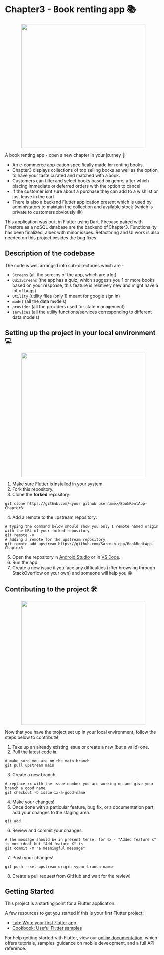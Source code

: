 # Chapter3 - Book renting app 📚
<p align="center">
  <img src="https://user-images.githubusercontent.com/75534476/141290305-8f94ec11-e2b6-4473-9d99-e4e7d00bf71b.jpg" height=400/>
</p>

A book renting app - open a new chapter in your journey 📔
- An e-commerce application specifically made for renting books.
- Chapter3 displays collections of top selling books as well as the option to have your taste curated and matched with a book.
- Customers can filter and select books based on genre, after which placing immediate or deferred orders with the option to cancel.
- If the customer isnt sure about a purchase they can add to a wishlist or just leave in the cart.
- There is also a backend Flutter application present which is used by administators to maintain the collection and available stock (which is private to customers obviously 😀)

This application was built in Flutter using Dart. Firebase paired with Firestore as a noSQL database are the backend of Chapter3. Functionality has been finalized, albeit with minor issues. Refactoring and UI work is also needed on this project besides the bug fixes.

## Description of the codebase
The code is well arranged into sub-directories which are -
- `Screens` (all the screens of the app, which are a lot)
- `QuizScreens` (the app has a quiz, which suggests you 1 or more books based on your response, this feature is relatively new and might have a lot of bugs)
- `Utility` (utility files (only 1) meant for google sign in)
- `model` (all the data models)
- `provider` (all the providers used for state management)
- `services` (all the utility functions/services corresponding to different data models)

## Setting up the project in your local environment💻
<p align="center">
    <img src="https://user-images.githubusercontent.com/74055102/141175363-4c00515a-2658-475e-b510-394110d43ec5.png" height=400/>
</p>

1. Make sure [Flutter](https://flutter.dev/?gclid=Cj0KCQiA-K2MBhC-ARIsAMtLKRsfTmxiQ9NuR3Jek8xNX896IE157icHbpgid_QF7agt4wAJRehRwvwaAjp2EALw_wcB&gclsrc=aw.ds) is installed in your system.
2. Fork this repository.
3. Clone the **forked** repository:
```
git clone https://github.com/<your github username>/BookRentApp-Chapter3
```
4. Add a remote to the upstream repository:
```
# typing the command below should show you only 1 remote named origin with the URL of your forked repository
git remote -v
# adding a remote for the upstream repository
git remote add upstream https://github.com/Saransh-cpp/BookRentApp-Chapter3
```
5. Open the repository in [Android Studio](https://developer.android.com/studio?gclid=Cj0KCQiA-K2MBhC-ARIsAMtLKRvb-ozHxKWf5qfWZwRcnaqgvTGO90T_J3u6Pm0s-_p81IyHxGKUhL0aAtJSEALw_wcB&gclsrc=aw.ds) or in [VS Code](https://code.visualstudio.com/).
6. Run the app.
7. Create a new issue if you face any difficulties (after browsing through StackOverflow on your own) and someone will help you 😁

## Contributing to the project 🛠

<p align="center">
    <img src="https://user-images.githubusercontent.com/74055102/141175911-fbefae23-d381-44b3-bcfb-d369cfb66659.png" height=400/>
</p>

Now that you have the project set up in your local environment, follow the steps below to contribute!

1. Take up an already existing issue or create a new (but a valid) one.
2. Pull the latest code in.
```
# make sure you are on the main branch
git pull upstream main
```
3. Create a new branch.
```
# replace xx with the issue number you are working on and give your branch a good name
git checkout -b issue-xx-a-good-name
```
4. Make your changes!
5. Once done with a particular feature, bug fix, or a documentation part, add your changes to the staging area.
```
git add .
```
6. Review and commit your changes.
```
# the message should be in present tense, for ex - "Added feature x" is not ideal but "Add feature X" is
git commit -m "a meaningful message"
```
7. Push your changes!
```
git push --set-upstream origin <your-branch-name>
```
8. Create a pull request from GitHub and wait for the review!

## Getting Started 

This project is a starting point for a Flutter application.

A few resources to get you started if this is your first Flutter project:

- [Lab: Write your first Flutter app](https://flutter.dev/docs/get-started/codelab)
- [Cookbook: Useful Flutter samples](https://flutter.dev/docs/cookbook)

For help getting started with Flutter, view our
[online documentation](https://flutter.dev/docs), which offers tutorials,
samples, guidance on mobile development, and a full API reference.
